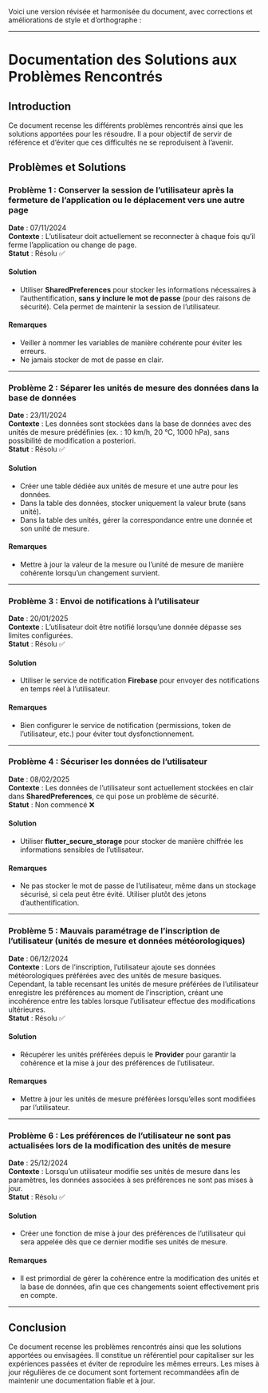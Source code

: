 Voici une version révisée et harmonisée du document, avec corrections et améliorations de style et d’orthographe :

---

# Documentation des Solutions aux Problèmes Rencontrés

## Introduction
Ce document recense les différents problèmes rencontrés ainsi que les solutions apportées pour les résoudre. Il a pour objectif de servir de référence et d’éviter que ces difficultés ne se reproduisent à l’avenir.

## Problèmes et Solutions

### Problème 1 : Conserver la session de l’utilisateur après la fermeture de l’application ou le déplacement vers une autre page
**Date** : 07/11/2024  
**Contexte** : L’utilisateur doit actuellement se reconnecter à chaque fois qu’il ferme l’application ou change de page.  
**Statut** : Résolu &#x2705;

#### Solution
- Utiliser **SharedPreferences** pour stocker les informations nécessaires à l’authentification, **sans y inclure le mot de passe** (pour des raisons de sécurité). Cela permet de maintenir la session de l’utilisateur.

#### Remarques
- Veiller à nommer les variables de manière cohérente pour éviter les erreurs.  
- Ne jamais stocker de mot de passe en clair.

---

### Problème 2 : Séparer les unités de mesure des données dans la base de données
**Date** : 23/11/2024  
**Contexte** : Les données sont stockées dans la base de données avec des unités de mesure prédéfinies (ex. : 10 km/h, 20 °C, 1000 hPa), sans possibilité de modification a posteriori.  
**Statut** : Résolu &#x2705;

#### Solution
- Créer une table dédiée aux unités de mesure et une autre pour les données.  
- Dans la table des données, stocker uniquement la valeur brute (sans unité).  
- Dans la table des unités, gérer la correspondance entre une donnée et son unité de mesure.

#### Remarques
- Mettre à jour la valeur de la mesure ou l’unité de mesure de manière cohérente lorsqu’un changement survient.  

---

### Problème 3 : Envoi de notifications à l’utilisateur
**Date** : 20/01/2025  
**Contexte** : L’utilisateur doit être notifié lorsqu’une donnée dépasse ses limites configurées.  
**Statut** : Résolu &#x2705;

#### Solution
- Utiliser le service de notification **Firebase** pour envoyer des notifications en temps réel à l’utilisateur.

#### Remarques
- Bien configurer le service de notification (permissions, token de l’utilisateur, etc.) pour éviter tout dysfonctionnement.

---

### Problème 4 : Sécuriser les données de l’utilisateur
**Date** : 08/02/2025  
**Contexte** : Les données de l’utilisateur sont actuellement stockées en clair dans **SharedPreferences**, ce qui pose un problème de sécurité.  
**Statut** : Non commencé &#x274C;

#### Solution
- Utiliser **flutter_secure_storage** pour stocker de manière chiffrée les informations sensibles de l’utilisateur.

#### Remarques
- Ne pas stocker le mot de passe de l’utilisateur, même dans un stockage sécurisé, si cela peut être évité. Utiliser plutôt des jetons d’authentification.

---

### Problème 5 : Mauvais paramétrage de l’inscription de l’utilisateur (unités de mesure et données météorologiques)
**Date** : 06/12/2024  
**Contexte** : Lors de l’inscription, l’utilisateur ajoute ses données météorologiques préférées avec des unités de mesure basiques. Cependant, la table recensant les unités de mesure préférées de l’utilisateur enregistre les préférences au moment de l’inscription, créant une incohérence entre les tables lorsque l’utilisateur effectue des modifications ultérieures.  
**Statut** : Résolu &#x2705;

#### Solution
- Récupérer les unités préférées depuis le **Provider** pour garantir la cohérence et la mise à jour des préférences de l’utilisateur.

#### Remarques
- Mettre à jour les unités de mesure préférées lorsqu’elles sont modifiées par l’utilisateur.

---

### Problème 6 : Les préférences de l’utilisateur ne sont pas actualisées lors de la modification des unités de mesure
**Date** : 25/12/2024  
**Contexte** : Lorsqu’un utilisateur modifie ses unités de mesure dans les paramètres, les données associées à ses préférences ne sont pas mises à jour.  
**Statut** : Résolu &#x2705;

#### Solution
- Créer une fonction de mise à jour des préférences de l’utilisateur qui sera appelée dès que ce dernier modifie ses unités de mesure.

#### Remarques
- Il est primordial de gérer la cohérence entre la modification des unités et la base de données, afin que ces changements soient effectivement pris en compte.

---

## Conclusion
Ce document recense les problèmes rencontrés ainsi que les solutions apportées ou envisagées. Il constitue un référentiel pour capitaliser sur les expériences passées et éviter de reproduire les mêmes erreurs. Les mises à jour régulières de ce document sont fortement recommandées afin de maintenir une documentation fiable et à jour.
